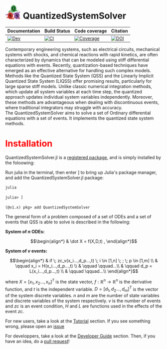 # <img width="50" height="50" style="position:relative; top:5px" src="docs\src\logo.png"> QuantizedSystemSolver



| **Documentation** |**Build Status** | **Code coverage** |**Citation** |
|:------------ |------------|------------|------------|
| [![Dev](https://img.shields.io/badge/docs-dev-blue.svg)](https://mongibellili.github.io/QuantizedSystemSolver.jl/dev/) | [![CI](https://github.com/mongibellili/QuantizedSystemSolver/actions/workflows/CI.yml/badge.svg)](https://github.com/mongibellili/QuantizedSystemSolver/actions/workflows/CI.yml)|[![Coverage](https://codecov.io/gh/mongibellili/QuantizedSystemSolver/branch/main/graph/badge.svg)](https://codecov.io/gh/mongibellili/QuantizedSystemSolver)|[![DOI](https://zenodo.org/badge/729081556.svg)](https://doi.org/10.5281/zenodo.14361142)|


Contemporary engineering systems, such as electrical circuits, mechanical systems with shocks, and chemical reactions with rapid kinetics, are often characterized by dynamics that can be modeled using stiff differential equations with events. Recently, quantization-based techniques have emerged as an effective alternative for handling such complex models. Methods like the Quantized State System (QSS) and the Linearly Implicit Quantized State System (LIQSS) offer promising results, particularly for large sparse stiff models. Unlike classic numerical integration methods, which update all system variables at each time step, the quantized approach updates individual system variables independently. Moreover, these methods are advantageous when dealing with discontinuous events, where traditional integrators may struggle with accuracy.  
The QuantizedSystemSolver aims to solve a set of Ordinary differential equations with a set of events. It implements the quantized state system methods.
#   <span style="color:red">Installation</span>
QuantizedSystemSolver.jl is a [registered package](http://pkg.julialang.org), and is
simply installed by the foloowing:

Run julia in the terminal, then enter ] to bring up Julia's package manager, and add the QuantizedSystemSolver.jl package:
```console
julia

julia> ]
 
(@v1.x) pkg> add QuantizedSystemSolver
```
The general form of a problem composed of a set of ODEs and a set of events that QSS is able to solve is described in the following: 

**System of $n$ ODEs:**

```math
\begin{align*}
  & \dot X = f(X,D,t) , 
\end{align*}
```

**System of $v$ events:**
```math
\begin{align*}
& if \; zc_v(x_i...,d_p...,t) \; i \in [1,n]  \;  ; \; p  \in [1,m] \\
& \qquad x_i = H(x_i...,d_p...,t) \\
& \qquad \qquad...\\
& \qquad d_p = L(x_i...,d_p...,t)  \\
& \qquad \qquad...\\
\end{align*}
```
where $X = [x_1,x_2...,x_n]^T$ is the state vector, $f:\mathbb{R}^n \rightarrow \mathbb{R}^n$ is the derivative function, and $t$ is the independent variable. $D = [d_1,d_2...,d_m]^T$ is the vector of the system discrete variables. $n$ and $m$ are the number of state variables and discrete variables of the system respectively. $v$ is the number of events and $zc$ is an event condition, $H$ and $L$ are functions used in the effects of the event $zc$.

For new users, take a look at the [Tutorial](https://mongibellili.github.io/QuantizedSystemSolver.jl/dev/guide/userTutorial/) section. If you see something wrong,
please open an [issue](https://github.com/mongibellili/QuantizedSystemSolver.jl/issues)

For developpers, take a look at the [Developer Guide](https://mongibellili.github.io/QuantizedSystemSolver.jl/dev/developer/devIntro/) section. Then, if you have an idea,
do a [pull request](https://github.com/mongibellili/QuantizedSystemSolver.jl/pulls)!





